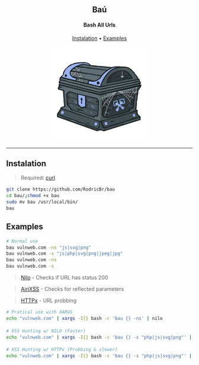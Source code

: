 <h2 align="center">Baú</h2>

<h4 align="center"><strong>Bash All Urls</strong></h4>

<p align="center">
  <a href="#instalation-">Instalation</a> •
  <a href="#examples-">Examples</a>
</p>

<p align="center">
  <img border="0" draggable="false" src="./bau.png" alt="Spidery Chest">
</p>

<hr>

## Instalation <br>

> Required:
> [curl](https://curl.se/docs/install.html)

```bash
git clone https://github.com/RodricBr/bau
cd bau/;chmod +x bau
sudo mv bau /usr/local/bin/
bau
```

## Examples <br>

```bash
# Normal use
bau vulnweb.com -ns "js|svg|png"
bau vulnweb.com -s "js|php|svg|png|jpeg|jpg"
bau vulnweb.com -ns
bau vulnweb.com -s
```

> [Nilo](https://github.com/ferreiraklet/nilo) - Checks if URL has status 200

> [AiriXSS](https://github.com/ferreiraklet/airixss) - Checks for reflected parameters

> [HTTPx](https://github.com/projectdiscovery/httpx) - URL probbing 

```bash
# Pratical use with XARGS
echo "vulnweb.com" | xargs -I{} bash -c 'bau {} -ns' | nilo

# XSS Hunting w/ NILO (Faster)
echo "vulnweb.com" | xargs -I{} bash -c 'bau {} -s "php|js|svg|png"' | nilo | qsreplace '"><svg onload=alert(1)>' | airixss -payload "alert(1)"

# XSS Hunting w/ HTTPx (Probbing & slower)
echo "vulnweb.com" | xargs -I{} bash -c 'bau {} -s "php|js|svg|png"' | httpx -silent -mc 200 | qsreplace '"><svg onload=alert(1)>' | airixss -payload "alert(1)"
```


